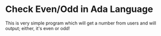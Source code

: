 # Check Even/Odd in Ada Language
This is very simple program which will get a number from users and will output; either, it's even or odd!
